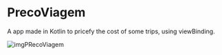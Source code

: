 # PrecoViagem
A app made in Kotlin to pricefy the cost of some trips, using viewBinding.

![imgPRecoViagem](https://user-images.githubusercontent.com/77680596/164543241-b5013ad4-6fbc-453f-9e34-405106e83a60.png)

